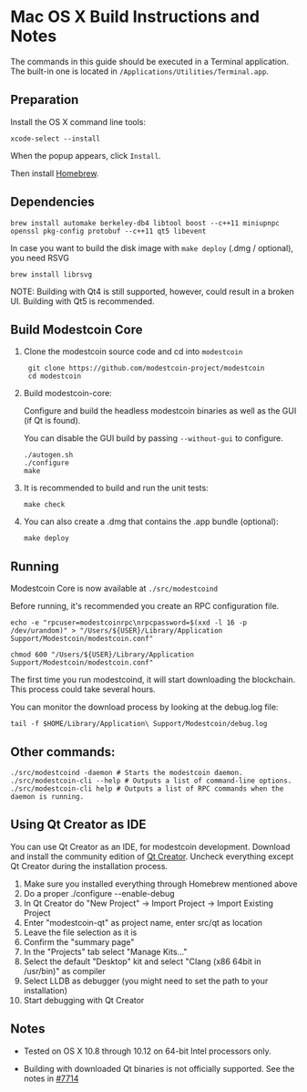 Mac OS X Build Instructions and Notes
====================================
The commands in this guide should be executed in a Terminal application.
The built-in one is located in `/Applications/Utilities/Terminal.app`.

Preparation
-----------
Install the OS X command line tools:

`xcode-select --install`

When the popup appears, click `Install`.

Then install [Homebrew](http://brew.sh).

Dependencies
----------------------

    brew install automake berkeley-db4 libtool boost --c++11 miniupnpc openssl pkg-config protobuf --c++11 qt5 libevent

In case you want to build the disk image with `make deploy` (.dmg / optional), you need RSVG

    brew install librsvg

NOTE: Building with Qt4 is still supported, however, could result in a broken UI. Building with Qt5 is recommended.

Build Modestcoin Core
------------------------

1. Clone the modestcoin source code and cd into `modestcoin`

        git clone https://github.com/modestcoin-project/modestcoin
        cd modestcoin

2.  Build modestcoin-core:

    Configure and build the headless modestcoin binaries as well as the GUI (if Qt is found).

    You can disable the GUI build by passing `--without-gui` to configure.

        ./autogen.sh
        ./configure
        make

3.  It is recommended to build and run the unit tests:

        make check

4.  You can also create a .dmg that contains the .app bundle (optional):

        make deploy

Running
-------

Modestcoin Core is now available at `./src/modestcoind`

Before running, it's recommended you create an RPC configuration file.

    echo -e "rpcuser=modestcoinrpc\nrpcpassword=$(xxd -l 16 -p /dev/urandom)" > "/Users/${USER}/Library/Application Support/Modestcoin/modestcoin.conf"

    chmod 600 "/Users/${USER}/Library/Application Support/Modestcoin/modestcoin.conf"

The first time you run modestcoind, it will start downloading the blockchain. This process could take several hours.

You can monitor the download process by looking at the debug.log file:

    tail -f $HOME/Library/Application\ Support/Modestcoin/debug.log

Other commands:
-------

    ./src/modestcoind -daemon # Starts the modestcoin daemon.
    ./src/modestcoin-cli --help # Outputs a list of command-line options.
    ./src/modestcoin-cli help # Outputs a list of RPC commands when the daemon is running.

Using Qt Creator as IDE
------------------------
You can use Qt Creator as an IDE, for modestcoin development.
Download and install the community edition of [Qt Creator](https://www.qt.io/download/).
Uncheck everything except Qt Creator during the installation process.

1. Make sure you installed everything through Homebrew mentioned above
2. Do a proper ./configure --enable-debug
3. In Qt Creator do "New Project" -> Import Project -> Import Existing Project
4. Enter "modestcoin-qt" as project name, enter src/qt as location
5. Leave the file selection as it is
6. Confirm the "summary page"
7. In the "Projects" tab select "Manage Kits..."
8. Select the default "Desktop" kit and select "Clang (x86 64bit in /usr/bin)" as compiler
9. Select LLDB as debugger (you might need to set the path to your installation)
10. Start debugging with Qt Creator

Notes
-----

* Tested on OS X 10.8 through 10.12 on 64-bit Intel processors only.

* Building with downloaded Qt binaries is not officially supported. See the notes in [#7714](https://github.com/modestcoin/modestcoin/issues/7714)
